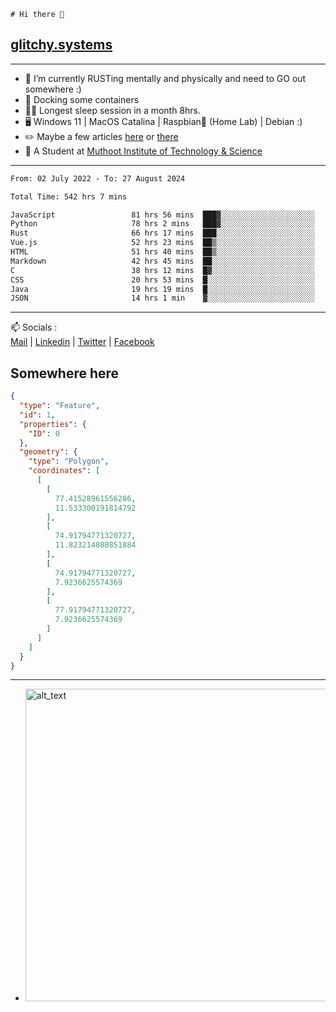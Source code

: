 ```
# Hi there 👋
```
## [glitchy.systems](https://glitchy.systems)
---

- 🌱 I’m currently RUSTing mentally and physically and need to GO out somewhere :)
- 🐋 Docking some containers
- 😶‍🌫️ Longest sleep session in a month 8hrs.
- 🖥️ Windows 11 | MacOS Catalina | Raspbian🥧 (Home Lab) | Debian :)
- ✏️ Maybe a few articles [here](https://medium.com/@advaithnarayanan8) or [there](https://medium.com/@advaithnarayanan8)
- 📑 A Student at [Muthoot Institute of Technology & Science](https://mgmits.ac.in/)



---

<!--START_SECTION:waka-->

```txt
From: 02 July 2022 - To: 27 August 2024

Total Time: 542 hrs 7 mins

JavaScript                 81 hrs 56 mins  ███▓░░░░░░░░░░░░░░░░░░░░░   15.12 %
Python                     78 hrs 2 mins   ███▓░░░░░░░░░░░░░░░░░░░░░   14.40 %
Rust                       66 hrs 17 mins  ███░░░░░░░░░░░░░░░░░░░░░░   12.23 %
Vue.js                     52 hrs 23 mins  ██▒░░░░░░░░░░░░░░░░░░░░░░   09.66 %
HTML                       51 hrs 40 mins  ██▒░░░░░░░░░░░░░░░░░░░░░░   09.53 %
Markdown                   42 hrs 45 mins  ██░░░░░░░░░░░░░░░░░░░░░░░   07.89 %
C                          38 hrs 12 mins  █▓░░░░░░░░░░░░░░░░░░░░░░░   07.05 %
CSS                        20 hrs 53 mins  █░░░░░░░░░░░░░░░░░░░░░░░░   03.86 %
Java                       19 hrs 19 mins  █░░░░░░░░░░░░░░░░░░░░░░░░   03.56 %
JSON                       14 hrs 1 min    ▓░░░░░░░░░░░░░░░░░░░░░░░░   02.59 %
```

<!--END_SECTION:waka-->

---

📫 Socials :<br>
[Mail](mailto:advaith@glitchy.systems) | [Linkedin](https://www.linkedin.com/in/advaith-narayanan-a72152214/) | [Twitter](https://twitter.com/advaithnarayan) | [Facebook](https://screenmessage.com/qinq)

## Somewhere here

```geojson
{
  "type": "Feature",
  "id": 1,
  "properties": {
    "ID": 0
  },
  "geometry": {
    "type": "Polygon",
    "coordinates": [
      [
        [
          77.41528961556286,
          11.533300191814792
        ],
        [
          74.91794771320727,
          11.823214080851884
        ],
        [
          74.91794771320727,
          7.9236625574369
        ],
        [
          77.91794771320727,
          7.9236625574369
        ]
      ]
    ]
  }
}
```


--- 
- [<img alt="alt_text" width="500px" src="https://valid.x86.fr/cache/banner/xv24bv-6.png" />](https://valid.x86.fr/xv24bv)



